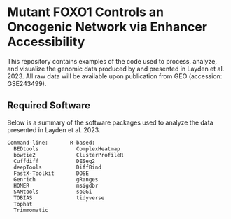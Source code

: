 # Mutant FOXO1 Controls an Oncogenic Network via Enhancer Accessibility

This repository contains examples of the code used to process, analyze, and visualize the genomic data produced by and presented in Layden et al. 2023. All raw data will be available upon publication from GEO (accession: GSE243499).

## Required Software
Below is a summary of the software packages used to analyze the data presented in Layden et al. 2023.
```
Command-line:       R-based:
  BEDtools            ComplexHeatmap
  bowtie2             ClusterProfileR
  Cuffdiff            DESeq2
  deepTools           DiffBind
  FastX-Toolkit       DOSE   
  Genrich             gRanges
  HOMER               msigdbr
  SAMtools            soGGi   
  TOBIAS              tidyverse
  Tophat
  Trimmomatic
```      
